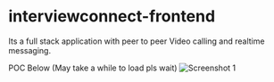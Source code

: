 # interviewconnect-frontend
Its a full stack application with peer to peer Video calling and realtime messaging.

POC Below (May take a while to load pls wait)
![Screenshot 1](poc.gif)

